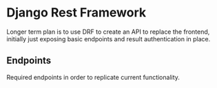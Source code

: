 # Django Rest Framework

Longer term plan is to use DRF to create an API to replace the frontend, initially just exposing basic endpoints and result authentication in place.

## Endpoints

Required endpoints in order to replicate current functionality.